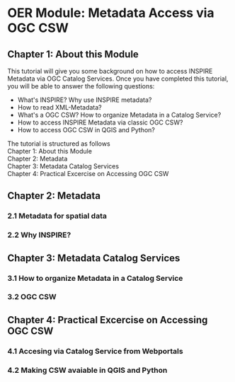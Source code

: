 # OER Module: Metadata Access via OGC CSW
## Chapter 1: About this Module
This tutorial will give you some background on how to access INSPIRE Metadata via OGC Catalog Services. Once you have completed this tutorial, you will be able to answer the following questions:

* What's INSPIRE? Why use INSPIRE metadata?
* How to read XML-Metadata?
* What's a OGC CSW? How to organize Metadata in a Catalog Service?
* How to access INSPIRE Metadata via classic OGC CSW?
* How to access OGC CSW in QGIS and Python?

The tutorial is structured as follows  
Chapter 1: About this Module  
Chapter 2: Metadata  
Chapter 3: Metadata Catalog Services  
Chapter 4: Practical Excercise on Accessing OGC CSW

## Chapter 2: Metadata
  ### 2.1 Metadata for spatial data

  ### 2.2 Why INSPIRE?

## Chapter 3: Metadata Catalog Services
  ### 3.1 How to organize Metadata in a Catalog Service

  ### 3.2 OGC CSW

## Chapter 4: Practical Excercise on Accessing OGC CSW
  ### 4.1 Accesing via Catalog Service from Webportals

  ### 4.2 Making CSW avaiable in QGIS and Python
